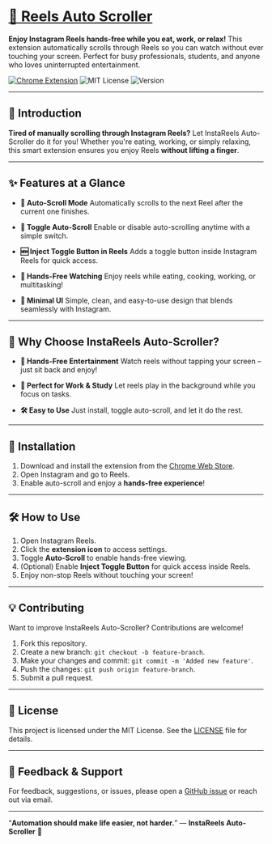 # [🎥 Reels Auto Scroller](https://chromewebstore.google.com/detail/instareels-auto-scroller)

**Enjoy Instagram Reels hands-free while you eat, work, or relax!** This extension automatically scrolls through Reels so you can watch without ever touching your screen. Perfect for busy professionals, students, and anyone who loves uninterrupted entertainment.

[![Chrome Extension](https://img.shields.io/badge/Instagram-Extension-purple?style=flat-square)](https://chromewebstore.google.com/)
![MIT License](https://img.shields.io/github/license/CPT-Dawn/EXT-Playback-Speed-Finish-Time-Calculator-for-YouTube?style=flat-square)
![Version](https://img.shields.io/badge/version-1.0.0-brightgreen?style=flat-square)

---

## 🌟 Introduction

**Tired of manually scrolling through Instagram Reels?** Let InstaReels Auto-Scroller do it for you! Whether you're eating, working, or simply relaxing, this smart extension ensures you enjoy Reels **without lifting a finger**.

---

## ✨ Features at a Glance

- **🤖 Auto-Scroll Mode**
  Automatically scrolls to the next Reel after the current one finishes.

- **📌 Toggle Auto-Scroll**
  Enable or disable auto-scrolling anytime with a simple switch.

- **🆕 Inject Toggle Button in Reels**
  Adds a toggle button inside Instagram Reels for quick access.

- **🚀 Hands-Free Watching**
  Enjoy reels while eating, cooking, working, or multitasking!

- **🌙 Minimal UI**
  Simple, clean, and easy-to-use design that blends seamlessly with Instagram.

---

## 🎯 Why Choose InstaReels Auto-Scroller?

- **👐 Hands-Free Entertainment**
  Watch reels without tapping your screen – just sit back and enjoy!

- **💼 Perfect for Work & Study**
  Let reels play in the background while you focus on tasks.

- **🛠 Easy to Use**
  Just install, toggle auto-scroll, and let it do the rest.

---

## 🚀 Installation

1. Download and install the extension from the [Chrome Web Store](https://chromewebstore.google.com/detail/instareels-auto-scroller).
2. Open Instagram and go to Reels.
3. Enable auto-scroll and enjoy a **hands-free experience**!

---

## 🛠️ How to Use

1. Open Instagram Reels.
2. Click the **extension icon** to access settings.
3. Toggle **Auto-Scroll** to enable hands-free viewing.
4. (Optional) Enable **Inject Toggle Button** for quick access inside Reels.
5. Enjoy non-stop Reels without touching your screen!

---

## 💡 Contributing

Want to improve InstaReels Auto-Scroller? Contributions are welcome!

1. Fork this repository.
2. Create a new branch: `git checkout -b feature-branch`.
3. Make your changes and commit: `git commit -m 'Added new feature'`.
4. Push the changes: `git push origin feature-branch`.
5. Submit a pull request.

---

## 📝 License

This project is licensed under the MIT License. See the [LICENSE](LICENSE) file for details.

---

## 💬 Feedback & Support

For feedback, suggestions, or issues, please open a [GitHub issue](https://github.com/CPT-Dawn/Reels-Auto-Scroller/issues) or reach out via email.

---

“**Automation should make life easier, not harder.**” — **InstaReels Auto-Scroller** 🚀
